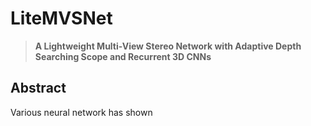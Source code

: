 # LiteMVSNet

> **A Lightweight Multi-View Stereo Network with Adaptive Depth Searching Scope and Recurrent 3D CNNs**

## Abstract

Various neural network has shown
